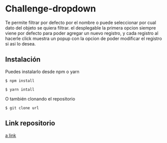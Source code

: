 # Challenge-dropdown

Te permite filtrar por defecto por el nombre o puede seleccionar por cual dato del objeto se quiera filtrar.
el desplegable la primera opcion siempre viene por defecto para poder agregar un nuevo registro, y cada registro al hacerle click muestra un popup
con la opcion de poder modificar el registro si asi lo desea.

## Instalación

Puedes instalarlo desde npm o yarn

`$ npm install`

`$ yarn intall`

O también clonando el repositorio

`$ git clone url`

## Link repositorio

[a link](https://challenge-dropdown.netlify.app/)
